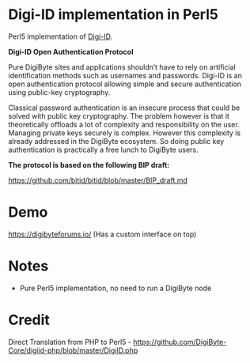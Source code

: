 Digi-ID implementation in Perl5
===============================

Perl5 implementation of [Digi-ID](https://www.digi-id.io/).

**Digi-ID Open Authentication Protocol**

Pure DigiByte sites and applications shouldn’t have to rely on artificial identification methods such as usernames and passwords. Digi-ID is an open authentication protocol allowing simple and secure authentication using public-key cryptography.

Classical password authentication is an insecure process that could be solved with public key cryptography. The problem however is that it theoretically offloads a lot of complexity and responsibility on the user. Managing private keys securely is complex. However this complexity is already addressed in the DigiByte ecosystem. So doing public key authentication is practically a free lunch to DigiByte users.

**The protocol is based on the following BIP draft:**

https://github.com/bitid/bitid/blob/master/BIP_draft.md

Demo
====

https://digibyteforums.io/ (Has a custom interface on top)

Notes
=====
* Pure Perl5 implementation, no need to run a DigiByte node

Credit
======

Direct Translation from PHP to Perl5 - https://github.com/DigiByte-Core/digiid-php/blob/master/DigiID.php
